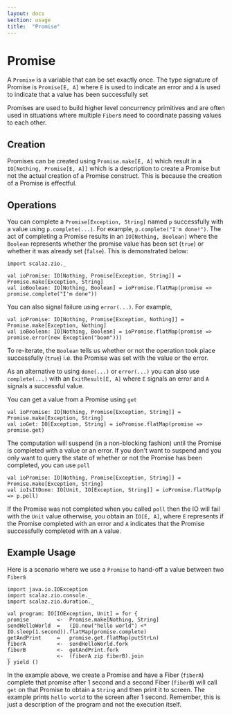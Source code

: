 ```yaml
---
layout: docs
section: usage
title:  "Promise"
---
```


# Promise

A `Promise` is a variable that can be set exactly once. The type signature of Promise is `Promise[E, A]` where `E` is
used to indicate an error and `A` is used to indicate that a value has been successfully set

Promises are used to build higher level concurrency primitives and are often used in situations where multiple `Fiber`s
need to coordinate passing values to each other.

## Creation
Promises can be created using `Promise.make[E, A]` which result in a `IO[Nothing, Promise[E, A]]` which is a description
to create a Promise but not the actual creation of a Promise construct. This is because the creation of a Promise is
effectful.

## Operations
You can complete a `Promise[Exception, String]` named `p` successfully with a value using `p.complete(...)`.
For example, `p.complete("I'm done!")`. The act of completing a Promise results in an `IO[Nothing, Boolean]` where
the `Boolean` represents whether the promise value has been set (`true`) or whether it was already set (`false`).
This is demonstrated below:

```tut:silent
import scalaz.zio._
```

```tut:silent
val ioPromise: IO[Nothing, Promise[Exception, String]] = Promise.make[Exception, String]
val ioBoolean: IO[Nothing, Boolean] = ioPromise.flatMap(promise => promise.complete("I'm done"))
```

You can also signal failure using `error(...)`. For example,

```tut:silent
val ioPromise: IO[Nothing, Promise[Exception, Nothing]] = Promise.make[Exception, Nothing]
val ioBoolean: IO[Nothing, Boolean] = ioPromise.flatMap(promise => promise.error(new Exception("boom")))
```

To re-iterate, the `Boolean` tells us whether or not the operation took place successfully (`true`) i.e. the Promise
was set with the value or the error.

As an alternative to using `done(...)` or `error(...)` you can also use `complete(...)` with an `ExitResult[E, A]` where
`E` signals an error and `A` signals a successful value.

You can get a value from a Promise using `get`

```tut:silent
val ioPromise: IO[Nothing, Promise[Exception, String]] = Promise.make[Exception, String]
val ioGet: IO[Exception, String] = ioPromise.flatMap(promise => promise.get)
```

The computation will suspend (in a non-blocking fashion) until the Promise is completed with a value or an error.
If you don't want to suspend and you only want to query the state of whether or not the Promise has been completed,
you can use `poll`

```tut:silent
val ioPromise: IO[Nothing, Promise[Exception, String]] = Promise.make[Exception, String]
val ioIsItDone: IO[Unit, IO[Exception, String]] = ioPromise.flatMap(p => p.poll)
```

If the Promise was not completed when you called `poll` then the IO will fail with the `Unit` value otherwise,
you obtain an `IO[E, A]`, where `E` represents if the Promise completed with an error and `A` indicates
that the Promise successfully completed with an `A` value.

## Example Usage
Here is a scenario where we use a `Promise` to hand-off a value between two `Fiber`s

```tut:silent
import java.io.IOException
import scalaz.zio.console._
import scalaz.zio.duration._

val program: IO[IOException, Unit] = for {
promise         <-  Promise.make[Nothing, String]
sendHelloWorld  =   (IO.now("hello world") <* IO.sleep(1.second)).flatMap(promise.complete)
getAndPrint     =   promise.get.flatMap(putStrLn)
fiberA          <-  sendHelloWorld.fork
fiberB          <-  getAndPrint.fork
_               <-  (fiberA zip fiberB).join
} yield ()
```

In the example above, we create a Promise and have a Fiber (`fiberA`) complete that promise after 1 second and a second
Fiber (`fiberB`) will call `get` on that Promise to obtain a `String` and then print it to screen. The example prints
`hello world` to the screen after 1 second. Remember, this is just a description of the program and not the execution
itself.
